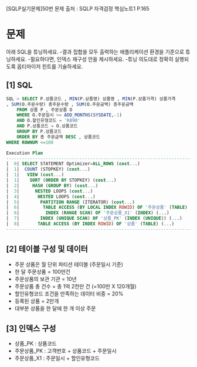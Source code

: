 [SQLP실기문제]50번
문제 출처 : SQLP 자격검정 핵심노트1 P.165
# 문제
아래 SQL을 튜닝하세요.
-결과 집합을 모두 출력하는 애플리케이션 환경을 기준으로 튜닝하세요.
-필요하다면, 인덱스 재구성 안을 제시하세요.
-튜닝 의도대로 정확히 실행되도록 옵티마이저 힌트를 기술하세요.
## [1] SQL
```sql
SQL > SELECT P.상품코드 , MIN(P.상품명) 상품명 , MIN(P.상품가격) 상품가격
, SUM(O.주문수량) 총주문수량 , SUM(O.주문금액) 총주문금액
	FROM 상품 P , 주문상품 O
	WHERE O.주문일시 >= ADD_MONTHS(SYSDATE,-1)
	AND O.할인유형코드 = 'K890'
	AND P.상품코드 = O.상품코드
	GROUP BY P.상품코드
	ORDER BY 총 주문금액 DESC , 상품코드
WHERE ROWNUM <=100

Execution Plan
------------------------------------------------------------------------------ 
|  0| SELECT STATEMENT Optimizer=ALL_ROWS (cost...)
|  1|  COUNT (STOPKEY) (cost...)
|  1|  	VIEW (cost...)
|  1| 	 SORT (ORDER BY STOPKEY) (cost...)
|  2|     HASH (GROUP BY) (cost...)
|  3|      NESTED LOOPS (cost...)
|  4|       NESTED LOOPS (cost...)
|  5|     	 PARTITION RANGE (ITERATOR) (cost...)
|  6|         TABLE ACCESS (BY LOCAL INDEX ROWID) OF '주문상품' (TABLE) (...)
|  6|          INDEX (RANGE SCAN) OF '주문상품_X1' (INDEX) (...)
|  7|      	 INDEX (UNIQUE SCAN) OF '상품_PK' (INDEX (UNIQUE)) (...)
|  8|       TABLE ACCESS (BY INDEX ROWID) OF '상품' (TABLE) (...)
------------------------------------------------------------------------------
```
## [2] 테이블 구성 및 데이터
- 주문 상품은 월 단위 파티션 테이블 (주문일시 기준)
- 한 달 주문상품 = 100만건
- 주문상품의 보관 기관 = 10년
- 주문상품 총 건수 = 총 1억 2천만 건 (=100만 X 120개월)
- 할인유형코드 조건을 만족하는 데이터 비중 = 20%
- 등록된 상품 = 2만개
- 대부분 상품을 한 달에 한 개 이상 주문

## [3] 인덱스 구성
- 상품_PK : 상품코드
- 주문상품_PK : 고객번호 + 상품코드 + 주문일시
- 주문상품_X1 : 주문일시 + 할인유형코드